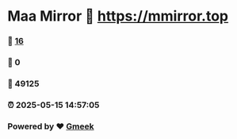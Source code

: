 # Maa Mirror :link: https://mmirror.top 
### :page_facing_up: [16](https://mmirror.top/tag.html) 
### :speech_balloon: 0 
### :hibiscus: 49125 
### :alarm_clock: 2025-05-15 14:57:05 
### Powered by :heart: [Gmeek](https://github.com/Meekdai/Gmeek)

